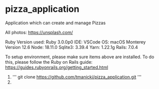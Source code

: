# pizza_application
Application which can create and manage Pizzas

All photos: https://unsplash.com/

Ruby Version used: Ruby 3.0.0p0
IDE: VSCode
OS: macOS Monterey Version 12.6
Node: 18.11.0
Sqlite3: 3.39.4
Yarn: 1.22.1g
Rails: 7.0.4

To setup environment, please make sure items above are installed. To do this, please follow 
the Ruby on Rails guide: https://guides.rubyonrails.org/getting_started.html

1. '''
git clone https://github.com/tmanicki/pizza_application.git
'''
2. 
